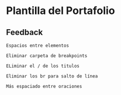 # Plantilla del Portafolio

## Feedback

    Espacios entre elementos

    Eliminar carpeta de breakpoints 

    ELiminar el / de los titulos 

    Eliminar los br para salto de línea

    Más espaciado entre oraciones 


